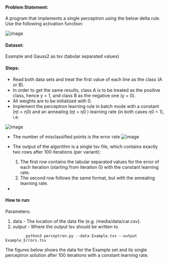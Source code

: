#### Problem Statement:

A program that implements a single perceptron using the below delta rule. Use the following activation function:

![image](https://user-images.githubusercontent.com/20551968/110837223-42620e00-82a1-11eb-8844-0a5a5d8364df.png)


#### Dataset:

Example and Gauss2 as tsv (tabular separated values)

#### Steps:

- Read both data sets and treat the first value of each line as the class (A or B). 
- In order to get the same results, class A is to be treated as the positive class, hence y = 1, and class B as the negative one (y = 0). 
- All weights are to be initialized with 0. 
- Implement the perceptron learning rule in batch mode with a constant (ηt = η0) and an annealing (ηt = η0 ) learning rate (in both cases η0 = 1), i.e:

![image](https://user-images.githubusercontent.com/20551968/110837420-7c331480-82a1-11eb-8e66-5cdfadd130c6.png)


- The number of misclassified points is the error rate ![image](https://user-images.githubusercontent.com/20551968/110837513-9bca3d00-82a1-11eb-83be-967063c97139.png)


- The output of the algorithm is a single tsv file, which contains exactly two rows after 100 iterations (per variant):

  1. The first row contains the tabular separated values for the error of each iteration (starting from iteration 0) with the constant learning rate.
  2. The second row follows the same format, but with the annealing learning rate.

- 

  

#### How to run:

Parameters:

1. data - The location of the data file (e.g. /media/data/car.csv). 
2. output - Where the output tsv should be written to.

```
         python3 perceptron.py --data Example.tsv --output Example_Errors.tsv
```


The figures below shows the data for the Example set and its single perceptron solution after 100 iterations with a constant learning rate.
